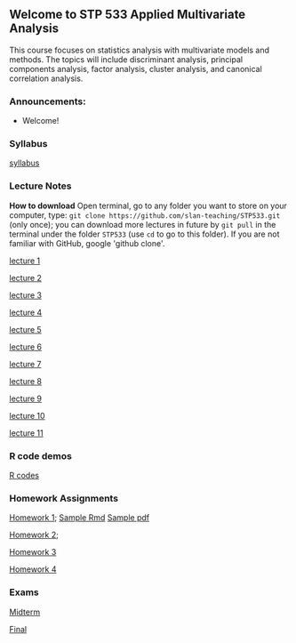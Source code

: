 ## Welcome to STP 533 Applied Multivariate Analysis

This course focuses on statistics analysis with multivariate models and methods. The topics will include discriminant analysis, principal components analysis, factor analysis, cluster analysis, and canonical correlation analysis.

### Announcements:

* Welcome!

<!-- * Homework 3 is available on canvas due **11:59pm Friday 10/28, 2022**. -->

<!-- * [Final](https://github.com/slan-teaching/STP533/blob/master/Project/Final.pdf) is available on canvas due **11:59pm Friday 12/09, 2022**. -->

### Syllabus

[syllabus](https://github.com/slan-teaching/STP533/blob/master/syllabus_STP533.pdf)

### Lecture Notes

**How to download** Open terminal, go to any folder you want to store on your computer, type: `git clone https://github.com/slan-teaching/STP533.git` (only once); you can download more lectures in future by `git pull` in the terminal under the folder `STP533` (use `cd` to go to this folder). If you are not familiar with GitHub, google 'github clone'.

[lecture 1](https://github.com/slan-teaching/STP533/blob/master/lecture_notes/STP533_lecture1.pdf)

[lecture 2](https://github.com/slan-teaching/STP533/blob/master/lecture_notes/STP533_lecture2.pdf)

[lecture 3](https://github.com/slan-teaching/STP533/blob/master/lecture_notes/STP533_lecture3.pdf)

[lecture 4](https://github.com/slan-teaching/STP533/blob/master/lecture_notes/STP533_lecture4.pdf)

[lecture 5](https://github.com/slan-teaching/STP533/blob/master/lecture_notes/STP533_lecture5.pdf)

[lecture 6](https://github.com/slan-teaching/STP533/blob/master/lecture_notes/STP533_lecture6.pdf)

[lecture 7](https://github.com/slan-teaching/STP533/blob/master/lecture_notes/STP533_lecture7.pdf)

[lecture 8](https://github.com/slan-teaching/STP533/blob/master/lecture_notes/STP533_lecture8.pdf)

[lecture 9](https://github.com/slan-teaching/STP533/blob/master/lecture_notes/STP533_lecture9.pdf)

[lecture 10](https://github.com/slan-teaching/STP533/blob/master/lecture_notes/STP533_lecture10.pdf)

[lecture 11](https://github.com/slan-teaching/STP533/blob/master/lecture_notes/STP598mldl_lect4clas.pdf)

### R code demos

[R codes](https://github.com/slan-teaching/STP533/blob/master/demos)

### Homework Assignments

[Homework 1](https://github.com/slan-teaching/STP533/blob/master/Homework/STP533_hw1.pdf);    [Sample Rmd](https://github.com/slan-teaching/STP533/blob/master/Homework/Sample.Rmd)    [Sample pdf](https://github.com/slan-teaching/STP533/blob/master/Homework/Sample.pdf)

[Homework 2](https://github.com/slan-teaching/STP533/blob/master/Homework/STP533_hw2.pdf);    

[Homework 3](https://github.com/slan-teaching/STP533/blob/master/Homework/STP533_hw3.pdf)

[Homework 4](https://github.com/slan-teaching/STP533/blob/master/Homework/STP533_hw4.pdf)

### Exams

[Midterm](https://github.com/slan-teaching/STP533/blob/master/Project/Midterm.pdf)    

[Final](https://github.com/slan-teaching/STP533/blob/master/Project/Final.pdf)    
